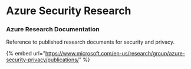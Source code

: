 # Azure Security Research

### Azure Research Documentation

Reference to published research documents for security and privacy.&#x20;

{% embed url="https://www.microsoft.com/en-us/research/group/azure-security-privacy/publications/" %}
